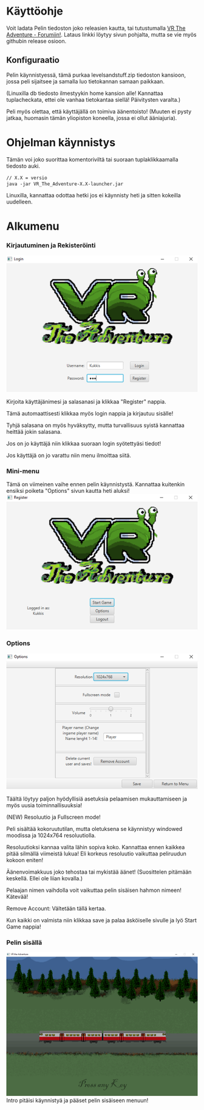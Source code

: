 # Käyttöohje
Voit ladata Pelin tiedoston joko releasien kautta, tai tutustumalla [VR The Adventure - Forumiin!](https://mirex-pelifoorumi.herokuapp.com).
Lataus linkki löytyy sivun pohjalta, mutta se vie myös githubin release osioon.


## Konfiguraatio
Pelin käynnistyessä, tämä purkaa levelsandstuff.zip tiedoston kansioon, jossa peli sijaitsee ja samalla luo tietokannan samaan paikkaan.

(Linuxilla db tiedosto ilmestyykin home kansion alle! Kannattaa tuplacheckata, ettei ole vanhaa tietokantaa siellä! Päivitysten varalta.)

Peli myös olettaa, että käyttäjällä on toimiva äänentoisto! (Muuten ei pysty jatkaa, huomasin tämän yliopiston koneella, jossa ei ollut ääniajuria).

# Ohjelman käynnistys
Tämän voi joko suorittaa komentoriviltä tai suoraan tuplaklikkaamalla tiedosto auki.
```
// X.X = versio
java -jar VR_The_Adventure-X.X-launcher.jar
```
Linuxilla, kannattaa odottaa hetki jos ei käynnisty heti ja sitten kokeilla uudelleen.

# Alkumenu
### Kirjautuminen ja Rekisteröinti
![A-1](https://raw.githubusercontent.com/Mirex97/2D-Scroller-otm-harjoitustyo/master/dokumentointi/kuvat/A-1.PNG)

Kirjoita käyttäjänimesi ja salasanasi ja klikkaa "Register" nappia. 

Tämä automaattisesti klikkaa myös login nappia ja kirjautuu sisälle!

Tyhjä salasana on myös hyväksytty, mutta turvallisuus syistä kannattaa heittää jokin salasana.

Jos on jo käyttäjä niin klikkaa suoraan login syötettyäsi tiedot!

Jos käyttäjä on jo varattu niin menu ilmoittaa siitä.

### Mini-menu
Tämä on viimeinen vaihe ennen pelin käynnistystä.
Kannattaa kuitenkin ensiksi poiketa "Options" sivun kautta heti aluksi!
![A-2](https://raw.githubusercontent.com/Mirex97/2D-Scroller-otm-harjoitustyo/master/dokumentointi/kuvat/A-2.PNG)

### Options
![A-3](https://raw.githubusercontent.com/Mirex97/2D-Scroller-otm-harjoitustyo/master/dokumentointi/kuvat/A-3.PNG)

Täältä löytyy paljon hyödyllisiä asetuksia pelaamisen mukauttamiseen ja myös uusia toiminnallisuuksia!

(NEW) Resoluutio ja Fullscreen mode!

Peli sisältää kokoruututilan, mutta oletuksena se käynnistyy windowed moodissa ja 1024x764 resoluutiolla.

Resoluutioksi kannaa valita lähin sopiva koko. Kannattaa ennen kaikkea pitää silmällä viimeistä lukua! Eli korkeus resoluutio vaikuttaa peliruudun kokoon eniten!

Äänenvoimakkuus joko tehostaa tai mykistää äänet! (Suosittelen pitämään keskellä. Ellei ole liian kovalla.) 

Pelaajan nimen vaihdolla voit vaikuttaa pelin sisäisen hahmon nimeen! Kätevää!

Remove Account: Vältetään tällä kertaa.

Kun kaikki on valmista niin klikkaa save ja palaa äsköiselle sivulle ja lyö Start Game nappia!

### Pelin sisällä
![A-4](https://raw.githubusercontent.com/Mirex97/2D-Scroller-otm-harjoitustyo/master/dokumentointi/kuvat/A-4.PNG)
Intro pitäisi käynnistyä ja pääset pelin sisäiseen menuun!
